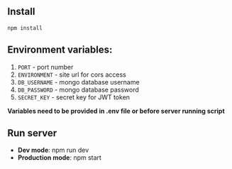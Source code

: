 ## Install
`npm install`

## Environment variables:
1. `PORT` - port number
2. `ENVIRONMENT` - site url for cors access
3. `DB_USERNAME` - mongo database username
4. `DB_PASSWORD` - mongo database password
5. `SECRET_KEY` - secret key for JWT token

**Variables need to be provided in .env file or before server running script**

## Run server

* **Dev mode**: npm run dev
* **Production mode**: npm start

